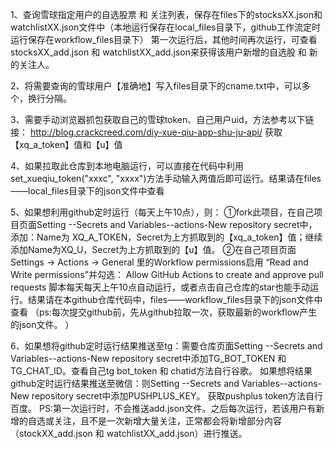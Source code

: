 1、查询雪球指定用户的自选股票 和 关注列表，保存在files下的stocksXX.json和watchlistXX.json文件中（本地运行保存在local_files目录下，github工作流定时运行保存在workflow_files目录下）
  第一次运行后，其他时间再次运行，可查看stocksXX_add.json 和 watchlistXX_add.json来获得该用户新增的自选股 和 新的关注人。

2、将需要查询的雪球用户【准确地】写入files目录下的cname.txt中，可以多个，换行分隔。

3、需要手动浏览器抓包获取自己的雪球token、自己用户uid，方法参考以下链接： http://blog.crackcreed.com/diy-xue-qiu-app-shu-ju-api/ 获取【xq_a_token】值和【u】值

4、如果拉取此仓库到本地电脑运行，可以直接在代码中利用set_xueqiu_token("xxxc", "xxxx")方法手动输入两值后即可运行。结果请在files——local_files目录下的json文件中查看

5、如果想利用github定时运行（每天上午10点），则：
 ①fork此项目，在自己项目页面Setting --Secrets and Variables--actions-New repository secret中， 添加：Name为 XQ_A_TOKEN，Secret为上方抓取到的【xq_a_token】值；继续添加Name为XQ_U，Secret为上方抓取到的【u】值。
 ②在自己项目页面Settings -> Actions -> General 里的Workflow permissions启用 “Read and Write permissions”并勾选： Allow GitHub Actions to create and approve pull requests
脚本每天每天上午10点自动运行，或者点击自己仓库的star也能手动运行。结果请在本github仓库代码中，files——workflow_files目录下的json文件中查看
（ps:每次提交github前，先从github拉取一次，获取最新的workflow产生的json文件。 ）

6、如果想将github定时运行结果推送至tg：需要仓库页面Setting --Secrets and Variables--actions-New repository secret中添加TG_BOT_TOKEN 和 TG_CHAT_ID。查看自己tg bot_token 和 chatid方法自行谷歌。
  如果想将结果github定时运行结果推送至微信：则Setting --Secrets and Variables--actions-New repository secret中添加PUSHPLUS_KEY。 获取pushplus token方法自行百度。
 PS:第一次运行时，不会推送add.json文件。之后每次运行，若该用户有新增的自选或关注，且不是一次新增大量关注，正常都会将新增部分内容（stockXX_add.json 和 watchlistXX_add.json）进行推送。